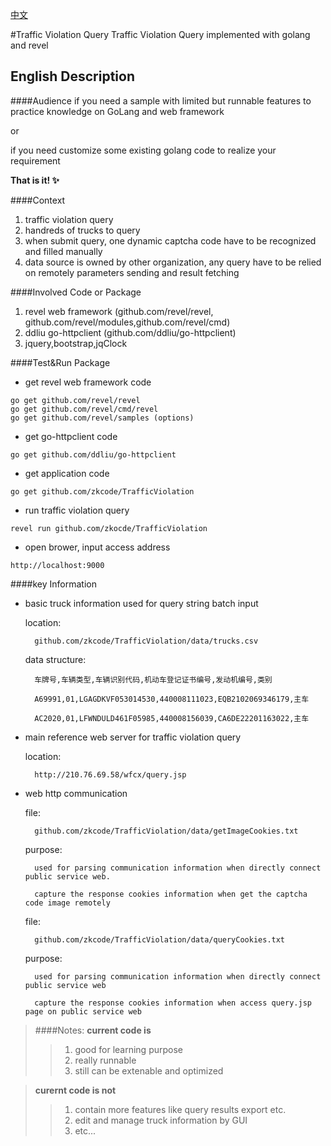 [中文][chinese] 

[chinese]: https://github.com/zkcode/TrafficViolation/blob/master/README.md

#Traffic Violation Query
Traffic Violation Query implemented with golang and revel 

English Description
----------------------------

####Audience
if you need a sample with limited but runnable features to practice knowledge on GoLang and web framework

or

if you need customize some existing golang code to realize your requirement 

**That is it! :sparkles:**

####Context
1. traffic violation query
2. handreds of trucks to query 
3. when submit query, one dynamic captcha code have to be recognized and filled manually
4. data source is owned by other organization, any query have to be relied on remotely parameters sending and result fetching


####Involved Code or Package
1. revel web framework (github.com/revel/revel, github.com/revel/modules,github.com/revel/cmd)
2. ddliu go-httpclient (github.com/ddliu/go-httpclient)
3. jquery,bootstrap,jqClock


####Test&Run Package
* get revel web framework code
```
go get github.com/revel/revel
go get github.com/revel/cmd/revel
go get github.com/revel/samples (options)
```
* get go-httpclient code
```
go get github.com/ddliu/go-httpclient
```

* get application code
```
go get github.com/zkcode/TrafficViolation
```

* run traffic violation query
```
revel run github.com/zkocde/TrafficViolation
```

* open brower, input access address
```
http://localhost:9000
```

####key Information
* basic truck information used for query string batch input 

	location:

		github.com/zkcode/TrafficViolation/data/trucks.csv

	data structure:

		车牌号,车辆类型,车辆识别代码,机动车登记证书编号,发动机编号,类别

		A69991,01,LGAGDKVF053014530,440008111023,EQB2102069346179,主车

		AC2020,01,LFWNDULD461F05985,440008156039,CA6DE22201163022,主车

* main reference web server for traffic violation query

	location:

		http://210.76.69.58/wfcx/query.jsp

* web http communication

	file:

		github.com/zkcode/TrafficViolation/data/getImageCookies.txt

	purpose:

		used for parsing communication information when directly connect public service web.

		capture the response cookies information when get the captcha code image remotely

	file:

		github.com/zkcode/TrafficViolation/data/queryCookies.txt

	purpose:

		used for parsing communication information when directly connect public service web
		
		capture the response cookies information when access query.jsp page on public service web

> ####Notes:
> **current code is**
> > 1. good for learning purpose
> > 2. really runnable
> > 3. still can be extenable and optimized

>**curernt code is not**
> > 1. contain more features like query results export etc.
> > 2. edit and manage truck information by GUI
> > 3. etc...
